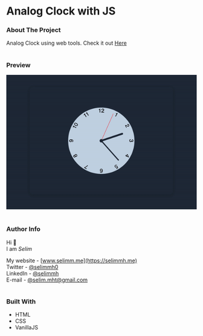 <!-- Title -->
# Analog Clock with JS

<!-- About -->
### About The Project
Analog Clock using web tools. Check it out [Here](https://selimmh.github.io/analog-clock/)
#

### Preview
![Preview 1](src/preview.gif)
#

### Author Info
Hi 👋  
I am *Selim*

My website - [www.selimm.me](https://selimmh.me)  
Twitter - [@selimmh0](https://twitter.com/selimmh0)  
LinkedIn - [@selimmh](https://www.linkedin.com/in/selimmh/)  
E-mail - [@selim.mht@gmail.com](https://mail.google.com/)
#

### Built With
* HTML
* CSS
* VanillaJS
#
